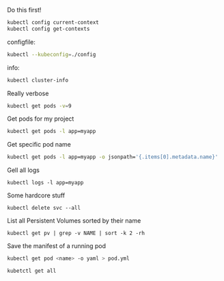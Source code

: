 Do this first!

```sh
kubectl config current-context
kubectl config get-contexts
```

configfile:
```sh
kubectl --kubeconfig=./config
```

info:
```sh
kubectl cluster-info
```

Really verbose

```sh
kubectl get pods -v=9
```

Get pods for my project

```sh
kubectl get pods -l app=myapp
```

Get specific pod name

```sh
kubectl get pods -l app=myapp -o jsonpath='{.items[0].metadata.name}'
```

Gell all logs

```
kubectl logs -l app=myapp
```

Some hardcore stuff

```
kubectl delete svc --all
```

List all Persistent Volumes sorted by their name

```
kubectl get pv | grep -v NAME | sort -k 2 -rh
```

Save the manifest of a running pod
```sh
kubectl get pod <name> -o yaml > pod.yml

```

```sh
kubetctl get all
```
